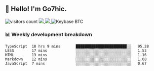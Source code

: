 ## 👋 Hello! I'm Go7hic.

 ![visitors count](https://visitors-by-url-pls-dont-use-this-in-your-repo.vercel.app/Go7hic-github-readme)
 <a href="https://twitter.com/Go7hic">
    <img src="https://img.shields.io/badge/-@Go7hic-1ca0f1?style=flat-square&labelColor=1ca0f1&logo=twitter&logoColor=white&link=https://twitter.com/Go7hic">
   <a/>
   <a href="mailto:gtfx0209@gmail.com">
    <img src="https://img.shields.io/badge/-gtfx0209@gmail.com-c14438?style=flat-square&logo=Gmail&logoColor=white&link=mailto:gtfx0209@gmail.com">
   <a/>
    ![Keybase BTC](https://img.shields.io/keybase/btc/Go7hic)
 <!--
🔭 I’m currently working
🌱 I’m currently learning
💬 Ask me about 
📫 How to reach me: 
⚡ Fun fact: 
-->
 <!--
![My Github Stats](https://github-readme-stats.vercel.app/api?username=Go7hic&show_icons=true&count_private=true)

-->

### 📊 Weekly development breakdown
<!--START_SECTION:waka-->
```text
TypeScript  18 hrs 9 mins       ███████████████████████░░   95.28 
LESS        17 mins             ░░░░░░░░░░░░░░░░░░░░░░░░░   1.53 
HTML        13 mins             ░░░░░░░░░░░░░░░░░░░░░░░░░   1.16 
Markdown    12 mins             ░░░░░░░░░░░░░░░░░░░░░░░░░   1.08 
JavaScript  7 mins              ░░░░░░░░░░░░░░░░░░░░░░░░░   0.67
```
<!--END_SECTION:waka-->
    


